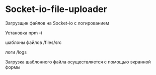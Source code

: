 # Socket-io-file-uploader
Загрузщик   файлов на Socket-io с логированием

Установка
npm -i

шаблоны файлов
/files/src

логи 
/logs

Загрузка шаблонного файла осуществляется с помощью экранной формы
